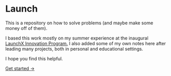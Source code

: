 # Launch

This is a repository on how to solve problems (and maybe make some money off of them).

I based this work mostly on my summer experience at the inaugural [LaunchX Innovation Program.](https://www.launchx.com) I also added some of my own notes here after leading many projects, both in personal and educational settings.

I hope you find this helpful.

[Get started →](/think-like-consultant.md)
